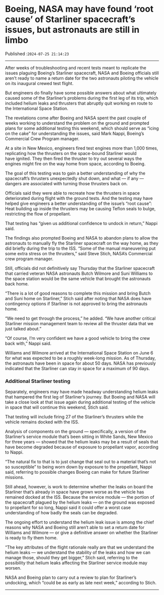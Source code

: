 # Boeing, NASA may have found ‘root cause’ of Starliner spacecraft’s issues, but astronauts are still in limbo

Published :`2024-07-25 21:14:23`

---

After weeks of troubleshooting and recent tests meant to replicate the issues plaguing Boeing’s Starliner spacecraft, NASA and Boeing officials still aren’t ready to name a return date for the two astronauts piloting the vehicle on its inaugural crewed test flight.

But engineers do finally have some possible answers about what ultimately caused some of the Starliner’s problems during the first leg of its trip, which included helium leaks and thrusters that abruptly quit working en route to the International Space Station.

The revelations come after Boeing and NASA spent the past couple of weeks working to understand the problem on the ground and prompted plans for some additional testing this weekend, which should serve as “icing on the cake” for understanding the issues, said Mark Nappi, Boeing’s Commercial Crew Program manager.

At a site in New Mexico, engineers fired test engines more than 1,000 times, replicating how the thrusters on the space-bound Starliner would have ignited. They then fired the thruster to try out several ways the engines might fire on the way home from space, according to Boeing.

The goal of this testing was to gain a better understanding of why the spacecraft’s thrusters unexpectedly shut down, and what — if any — dangers are associated with turning those thrusters back on.

Officials said they were able to recreate how the thrusters in space deteriorated during flight with the ground tests. And the testing may have helped give engineers a better understanding of the issue’s “root cause”: Heat building up inside the thrusters may be causing Teflon seals to bulge, restricting the flow of propellant.

That testing has “given us additional confidence to undock in return,” Nappi said.

The findings also prompted Boeing and NASA to abandon plans to allow the astronauts to manually fly the Starliner spacecraft on the way home, as they did briefly during the trip to the ISS. “Some of the manual maneuvering put some extra stress on the thrusters,” said Steve Stich, NASA’s Commercial crew program manager.

Still, officials did not definitively say Thursday that the Starliner spacecraft that carried veteran NASA astronauts Butch Wilmore and Suni Williams to the space station would be the same vehicle that brought the astronauts back home.

“There is a lot of good reasons to complete this mission and bring Butch and Suni home on Starliner,” Stich said after noting that NASA does have contingency options if Starliner is not approved to bring the astronauts home.

“We need to get through the process,” he added. “We have another critical Starliner mission management team to review all the thruster data that we just talked about.”

“Of course, I’m very confident we have a good vehicle to bring the crew back with,” Nappi said.

Williams and Wilmore arrived at the International Space Station on June 6 for what was expected to be a roughly week-long mission. As of Thursday, the astronauts have been in space for about 50 days. NASA has previously indicated that the Starliner can stay in space for a maximum of 90 days.

### Additional Starliner testing

Separately, engineers may have made headway understanding helium leaks that hampered the first leg of Starliner’s journey. But Boeing and NASA will take a close look at that issue again during additional testing of the vehicle in space that will continue this weekend, Stich said.

That testing will include firing 27 of the Starliner’s thrusters while the vehicle remains docked with the ISS.

Analysis of components on the ground — specifically, a version of the Starliner’s service module that’s been sitting in White Sands, New Mexico for three years — showed that the helium leaks may be a result of seals that have become degraded because of exposure to propellant vapor, according to Nappi.

“The natural fix to that is to just change that seal out to a material that’s not so susceptible” to being worn down by exposure to the propellant, Nappi said, referring to possible changes Boeing can make for future Starliner missions.

Still ahead, however, is work to determine whether the leaks on board the Starliner that’s already in space have grown worse as the vehicle has remained docked at the ISS. Because the service module — the portion of the spacecraft plagued by the helium leaks — on the ground was exposed to propellant for so long, Nappi said it could offer a worst case understanding of how badly the seals can be degraded.

The ongoing effort to understand the helium leak issue is among the chief reasons why NASA and Boeing still aren’t able to set a return date for Williams and Wilmore — or give a definitive answer on whether the Starliner is ready to fly them home.

“The key attributes of the flight rationale really are that we understand the helium leaks — we understand the stability of the leaks and how we can manage those, should they get bigger,” Stich said, referring to the possibility that helium leaks affecting the Starliner service module may worsen.

NASA and Boeing plan to carry out a review to plan for Starliner’s undocking, which “could be as early as late next week,” according to Stich.

---


